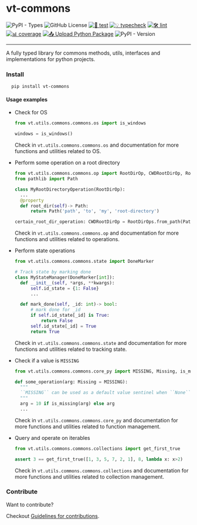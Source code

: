 # vt-commons

![PyPI - Types](https://img.shields.io/pypi/types/vt-commons)
![GitHub License](https://img.shields.io/github/license/Vaastav-Technologies/py-commons)
[![🔧 test](https://github.com/Vaastav-Technologies/py-commons/actions/workflows/test.yml/badge.svg)](https://github.com/Vaastav-Technologies/py-commons/actions/workflows/test.yml)
[![💡 typecheck](https://github.com/Vaastav-Technologies/py-commons/actions/workflows/typecheck.yml/badge.svg)](https://github.com/Vaastav-Technologies/py-commons/actions/workflows/typecheck.yml)
[![🛠️ lint](https://github.com/Vaastav-Technologies/py-commons/actions/workflows/lint.yml/badge.svg)](https://github.com/Vaastav-Technologies/py-commons/actions/workflows/lint.yml)
[![📊 coverage](https://codecov.io/gh/Vaastav-Technologies/py-commons/branch/main/graph/badge.svg)](https://codecov.io/gh/Vaastav-Technologies/py-commons)
[![📤 Upload Python Package](https://github.com/Vaastav-Technologies/py-commons/actions/workflows/python-publish.yml/badge.svg)](https://github.com/Vaastav-Technologies/py-commons/actions/workflows/python-publish.yml)
![PyPI - Version](https://img.shields.io/pypi/v/vt-commons)

---
A fully typed library for commons methods, utils, interfaces and implementations for python projects.

### Install

  ```shell
    pip install vt-commons
  ```

#### Usage examples

- Check for OS
    ```python
  from vt.utils.commons.commons.os import is_windows

  windows = is_windows()
    ```
    Check in `vt.utils.commons.commons.os` and documentation for more functions and utilities related to OS.


- Perform some operation on a root directory
    ```python
  from vt.utils.commons.commons.op import RootDirOp, CWDRootDirOp, RootDirOps
  from pathlib import Path

  class MyRootDirectoryOperation(RootDirOp):
      ...
      @property
      def root_dir(self)-> Path:
          return Path('path', 'to', 'my', 'root-directory')

  certain_root_dir_operation: CWDRootDirOp = RootDirOps.from_path(Path('path', 'to', 'my', 'root-directory'))
    ```
    Check in `vt.utils.commons.commons.op` and documentation for more functions and utilities related to operations.


- Perform state operations
    ```python
  from vt.utils.commons.commons.state import DoneMarker

  # Track state by marking done
  class MyStateManager(DoneMarker[int]):
      def __init__(self, *args, **kwargs):
          self.id_state = {1: False}
          ...

      def mark_done(self, _id: int)-> bool:
          # mark done for _id
          if self.id_state[_id] is True:
              return False
          self.id_state[_id] = True
          return True
    ```
    Check in `vt.utils.commons.commons.state` and documentation for more functions and utilities related to tracking state.


- Check if a value is `MISSING`
    ```python
  from vt.utils.commons.commons.core_py import MISSING, Missing, is_missing

  def some_operation(arg: Missing = MISSING):
      """
      ``MISSING`` can be used as a default value sentinel when ``None`` is a valid value for arg.
      """
      arg = 10 if is_missing(arg) else arg
      ...
    ```
    Check in `vt.utils.commons.commons.core_py` and documentation for more functions and utilities related to function management.


- Query and operate on iterables
    ```python
  from vt.utils.commons.commons.collections import get_first_true

  assert 3 == get_first_true([1, 3, 5, 7, 2, 1], 8, lambda x: x>2)
    ```
    Check in `vt.utils.commons.commons.collections` and documentation for more functions and utilities related to collection management.


### Contribute

Want to contribute?

Checkout [Guidelines for contributions](CONTRIBUTING.md).
